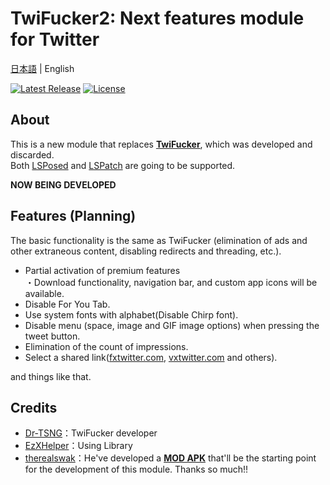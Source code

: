 # TwiFucker2: Next features module for Twitter

[日本語](README.md) | English

[![Latest Release](https://img.shields.io/github/v/release/soralis0912/TwiFucker2?label=latest)](https://github.com/soralis0912/TwiFucker2/latest)
[![License](https://img.shields.io/badge/License-MIT-yellow.svg)](https://github.com/soralis0912/TwiFucker2/blob/master/LICENSE)

## About
This is a new module that replaces [**TwiFucker**](https://github.com/Dr-TSNG/TwiFucker), which was developed and discarded.  
Both [LSPosed](https://github.com/LSPosed/LSPosed) and [LSPatch](https://github.com/LSPosed/LSPatch) are going to be supported.

**NOW BEING DEVELOPED**

## Features (Planning)
The basic functionality is the same as TwiFucker (elimination of ads and other extraneous content, disabling redirects and threading, etc.).
- Partial activation of premium features  
  ・Download functionality, navigation bar, and custom app icons will be available.
- Disable For You Tab.
- Use system fonts with alphabet(Disable Chirp font).
- Disable menu (space, image and GIF image options) when pressing the tweet button.
- Elimination of the count of impressions.
- Select a shared link([fxtwitter.com](https://github.com/FixTweet/FxTwitter), [vxtwitter.com](https://github.com/dylanpdx/BetterTwitFix) and others).

and things like that.

<!--
## Report Problem
If you find any new bugs or fixes, please report them [here](https://github.com/soralis0912/TwiFucker2/issues/new/choose).
-->

## Credits
- [Dr-TSNG](https://github.com/Dr-TSNG)：TwiFucker developer
- [EzXHelper](https://github.com/KyuubiRan/EzXHelper)：Using Library
- [therealswak](https://t.me/therealswak)：He've developed a [**MOD APK**](https://t.me/TwiFuckerDiscussion/26250) that'll be the starting point for the development of this module. Thanks so much!!
